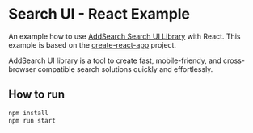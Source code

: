 # Search UI - React Example

An example how to use [AddSearch Search UI Library](https://github.com/AddSearch/search-ui) with React. 
This example is based on the [create-react-app](https://github.com/facebook/create-react-app) project.

AddSearch UI library is a tool to create fast, mobile-friendy, and cross-browser compatible search solutions quickly and 
effortlessly.

## How to run
```sh
npm install
npm run start
```